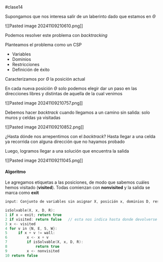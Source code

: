 #clase14 

Supongamos que nos interesa salir de un laberinto dado que estamos en $\Theta$

![[Pasted image 20241109210610.png]]

Podemos resolver este problema con *backtracking*

Planteamos el problema como un CSP

- Variables
- Dominios
- Restricciones
- Definición de éxito

Caracterizamos por $\Theta$ la posición actual

En cada nueva posición $\Theta$ solo podemos elegir dar un paso en las direcciones libres y distintas de aquella de la cual venimos

![[Pasted image 20241109210757.png]]

Debemos hacer *backtrack* cuando llegamos a un camino sin salida: solo muros y celdas ya visitadas

![[Pasted image 20241109210852.png]]

¿Hasta dónde nos arrepentimos con el *backtrack*? Hasta llegar a una celda ya recorrida con alguna dirección que no hayamos probado

Luego, logramos llegar a una solución que encuentra la salida

![[Pasted image 20241109211045.png]]

#### Algoritmo

Le agregamos etiquetas a las posiciones, de modo que sabemos cuáles hemos visitado (**visited**). Todas comienzan con **nonvisited** y la salida se marca como **exit**

```c
input: Conjunto de variables sin asignar X, posición x, dominios D, restricciones R

isSolvable(X, x, D, R):
1 if x = exit; return true
2 if visited: return false   // esta nos indica hasta donde devolverse
3 x <- visited
4 for v in {N, E, S, W}:
5     if x + v != wall:
6         x <- x + v
7         if isSolvable(X, x, D, R):
8             return true
9         x <- nonvisited
10 return false
```

